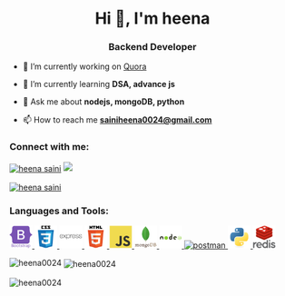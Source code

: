 <h1 align="center">Hi 👋, I'm heena</h1>
<h3 align="center">Backend Developer</h3>

- 🔭 I’m currently working on [Quora](https://github.com/heena0024/project6-QuoraX)

- 🌱 I’m currently learning **DSA, advance js**

- 💬 Ask me about **nodejs, mongoDB, python**

- 📫 How to reach me **sainiheena0024@gmail.com**

<h3 align="left">Connect with me:</h3>
<p align="left">
<a href="https://www.linkedin.com/in/heena-saini-b8a588198/" target="blank"><img align="center" src="https://raw.githubusercontent.com/rahuldkjain/github-profile-readme-generator/master/src/images/icons/Social/linked-in-alt.svg" alt="heena saini" height="30" width="40" /></a>
<a href="sainiheena0024@gmail.com"> <img src="https://img.icons8.com/fluent/48/000000/gmail.png" width="3.5%"/> </a>

<a href="https://fb.com/heena saini" target="blank"><img align="center" src="https://raw.githubusercontent.com/rahuldkjain/github-profile-readme-generator/master/src/images/icons/Social/facebook.svg" alt="heena saini" height="30" width="40" /></a>
</p>

<h3 align="left">Languages and Tools:</h3>
<p align="left"> <a href="https://getbootstrap.com" target="_blank" rel="noreferrer"> <img src="https://raw.githubusercontent.com/devicons/devicon/master/icons/bootstrap/bootstrap-plain-wordmark.svg" alt="bootstrap" width="40" height="40"/> </a> <a href="https://www.w3schools.com/css/" target="_blank" rel="noreferrer"> <img src="https://raw.githubusercontent.com/devicons/devicon/master/icons/css3/css3-original-wordmark.svg" alt="css3" width="40" height="40"/> </a> <a href="https://expressjs.com" target="_blank" rel="noreferrer"> <img src="https://raw.githubusercontent.com/devicons/devicon/master/icons/express/express-original-wordmark.svg" alt="express" width="40" height="40"/> </a> <a href="https://www.w3.org/html/" target="_blank" rel="noreferrer"> <img src="https://raw.githubusercontent.com/devicons/devicon/master/icons/html5/html5-original-wordmark.svg" alt="html5" width="40" height="40"/> </a> <a href="https://developer.mozilla.org/en-US/docs/Web/JavaScript" target="_blank" rel="noreferrer"> <img src="https://raw.githubusercontent.com/devicons/devicon/master/icons/javascript/javascript-original.svg" alt="javascript" width="40" height="40"/> </a> <a href="https://www.mongodb.com/" target="_blank" rel="noreferrer"> <img src="https://raw.githubusercontent.com/devicons/devicon/master/icons/mongodb/mongodb-original-wordmark.svg" alt="mongodb" width="40" height="40"/> </a> <a href="https://nodejs.org" target="_blank" rel="noreferrer"> <img src="https://raw.githubusercontent.com/devicons/devicon/master/icons/nodejs/nodejs-original-wordmark.svg" alt="nodejs" width="40" height="40"/> </a> <a href="https://postman.com" target="_blank" rel="noreferrer"> <img src="https://www.vectorlogo.zone/logos/getpostman/getpostman-icon.svg" alt="postman" width="40" height="40"/> </a> <a href="https://www.python.org" target="_blank" rel="noreferrer"> <img src="https://raw.githubusercontent.com/devicons/devicon/master/icons/python/python-original.svg" alt="python" width="40" height="40"/> </a> <a href="https://redis.io" target="_blank" rel="noreferrer"> <img src="https://raw.githubusercontent.com/devicons/devicon/master/icons/redis/redis-original-wordmark.svg" alt="redis" width="40" height="40"/> </a> </p>

<p><img align="left" src="https://github-readme-stats.vercel.app/api/top-langs?username=heena0024&show_icons=true&locale=en&layout=compact" alt="heena0024" /></p>

<p>&nbsp;<img align="center" src="https://github-readme-stats.vercel.app/api?username=heena0024&show_icons=true&locale=en" alt="heena0024" /></p>

<p><img align="center" src="https://github-readme-streak-stats.herokuapp.com/?user=heena0024&" alt="heena0024" /></p>
